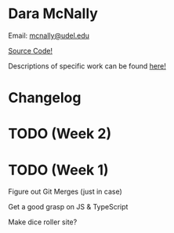 # Dara McNally
Email: mcnally@udel.edu

[Source Code!](https://github.com/demc5656/demc5656.github.io.git)

Descriptions of specific work can be found <a href="https://demc5656.github.io/Descriptions.html">here!</a>

# Changelog

# TODO (Week 2)

# TODO (Week 1)
Figure out Git Merges (just in case)

Get a good grasp on JS & TypeScript

Make dice roller site?